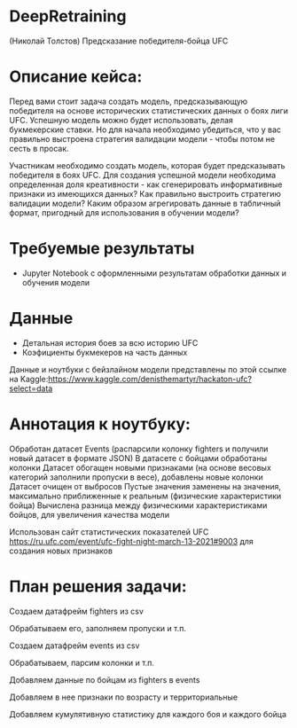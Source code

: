 # DeepRetraining
(Николай Толстов) Предсказание победителя-бойца UFC
# Описание кейса:

Перед вами стоит задача создать модель, предсказывающую победителя на основе исторических статистических данных о боях лиги UFC. Успешную модель можно будет использовать, делая букмекерские ставки. Но для начала необходимо убедиться, что у вас правильно выстроена стратегия валидации модели - чтобы потом не сесть в просак.

Участникам необходимо создать модель, которая будет предсказывать победителя в боях UFC. Для создания успешной модели необходима определенная доля креативности - как сгенерировать информативные признаки из имеющихся данных? Как правильно выстроить стратегию валидации модели? Каким образом агрегировать данные в табличный формат, пригодный для использования в обучении модели?

# Требуемые результаты

- Jupyter Notebook с оформленными результатам обработки данных и обучения модели

# Данные

- Детальная история боев за всю историю UFC
- Коэфициенты букмекеров на часть данных

Данные и ноутбуки с бейзлайном модели представлены по этой ссылке на Kaggle:https://www.kaggle.com/denisthemartyr/hackaton-ufc?select=data
# Аннотация к ноутбуку:

Обработан датасет Events (распарсили колонку fighters и получили новый датасет в формате JSON)
В датасете с бойцами обработаны колонки
Датасет обогащен новыми признаками (на основе весовых категорий заполнили пропуски в весе), добавлены новые колонки
Датасет очищен от выбросов
Пустые значения заменены на значения, максимально приближенные к реальным (физические характеристики бойца)
Вычислена разница между физическими характеристиками бойцов, для увеличения качества модели

Использован сайт статистических показателей UFC https://ru.ufc.com/event/ufc-fight-night-march-13-2021#9003
для создания новых признаков

# План решения задачи:

Создаем датафрейм fighters из csv​

Обрабатываем его, заполняем пропуски и т.п.​

Создаем датафрейм events из csv​

Обрабатываем, парсим колонки и т.п.​

Добавляем данные по бойцам из fighters в events​

Добавляем в нее признаки по возрасту и территориальные​

Добавляем кумулятивную статистику для каждого боя и каждого бойца

